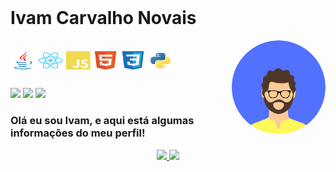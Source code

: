 
<div style="display: inline_block"><br>
 <h1>Ivam Carvalho Novais</h1>
  <img align="right" alt="Darlene-pic" height="150" style="border-radius:100px;" src="./icon.png">
</div>
<div style="display: inline_block"><br>
  <img align="center" alt="Ivam-React" height="30" width="40" src="./java_original_logo_icon_146458.svg">
  <img align="center" alt="Ivam-React" height="30" width="40" src="https://raw.githubusercontent.com/devicons/devicon/master/icons/react/react-original.svg">
  <img align="center" alt="Ivam-Js" height="30" width="40" src="https://raw.githubusercontent.com/devicons/devicon/master/icons/javascript/javascript-plain.svg">
  <img align="center" alt="Ivam-HTML" height="30" width="40" src="https://raw.githubusercontent.com/devicons/devicon/master/icons/html5/html5-original.svg">
  <img align="center" alt="ivam-CSS" height="30" width="40" src="https://raw.githubusercontent.com/devicons/devicon/master/icons/css3/css3-original.svg">
  <img align="center" alt="ivam-Python" height="30" width="40" src="https://raw.githubusercontent.com/devicons/devicon/master/icons/python/python-original.svg">
  
  ##
 
<div> 
  <a href="https://www.instagram.com/ivam632/" target="_blank"><img src="https://img.shields.io/badge/-Instagram-%23E4405F?style=for-the-badge&logo=instagram&logoColor=white" target="_blank"></a>
  <a href = "mailto:Ivamnovaisivam@gmai.com"><img src="https://img.shields.io/badge/-Gmail-%23333?style=for-the-badge&logo=gmail&logoColor=white" target="_blank"></a>
  <a href="https://www.linkedin.com/in/ivam-novais-7597a221a/" target="_blank"><img src="https://img.shields.io/badge/-LinkedIn-%230077B5?style=for-the-badge&logo=linkedin&logoColor=white" target="_blank"></a> 
  
  ### Olá eu sou Ivam, e aqui está algumas informações do meu perfil!
<div align="center">
  <a href="https://github.com/IvamNovais">
  <img height="160em" src="https://github-readme-stats.vercel.app/api?username=IvamNovais&show_icons=true&theme=dracula&include_all_commits=true&count_private=true"/>
  <img height="160em" src="https://github-readme-stats.vercel.app/api/top-langs/?username=IvamNovais&layout=compact&langs_count=7&theme=dracula"/>

